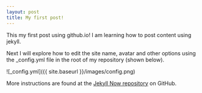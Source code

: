 ```yaml
---
layout: post
title: My first post!
---
```


This my first post using github.io! I am learning how to post content using jekyll.

Next I will explore how to edit the site name, avatar and other options using the _config.yml file in the root of my repository (shown below).

![_config.yml]({{ site.baseurl }}/images/config.png)

More instructions are found at the [Jekyll Now repository](https://github.com/barryclark/jekyll-now) on GitHub.
